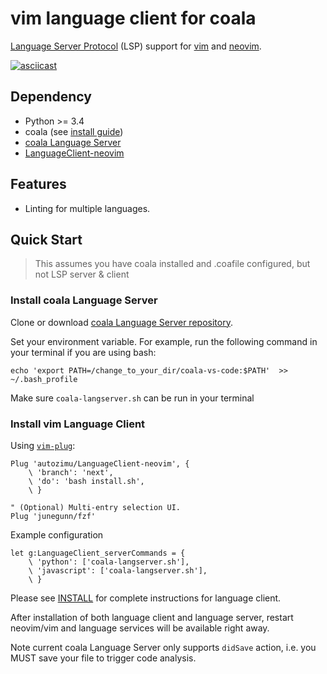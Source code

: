 # vim language client for coala

[Language Server Protocol](https://github.com/Microsoft/language-server-protocol) (LSP) support for [vim](http://www.vim.org/) and [neovim](https://neovim.io/).

[![asciicast](https://asciinema.org/a/Jz0EzvqDK43ZQThB0Xa4xHnUo.png)](https://asciinema.org/a/Jz0EzvqDK43ZQThB0Xa4xHnUo)

## Dependency
* Python >= 3.4
* coala (see [install guide](http://docs.coala.io/en/latest/Users/Install.html))
* [coala Language Server](https://github.com/coala/coala-vs-code/)
* [LanguageClient-neovim](https://github.com/autozimu/LanguageClient-neovim)

## Features
* Linting for multiple languages.

## Quick Start
> This assumes you have coala installed and .coafile configured, but not LSP server & client

### Install coala Language Server

Clone or download [coala Language Server repository](https://github.com/coala/coala-vs-code/).

Set your environment variable. For example, run the following command in your terminal if you are using bash:

```shell
echo 'export PATH=/change_to_your_dir/coala-vs-code:$PATH'  >> ~/.bash_profile
```
Make sure ```coala-langserver.sh``` can be run in your terminal

### Install vim Language Client
Using [`vim-plug`](https://github.com/junegunn/vim-plug):

```vim
Plug 'autozimu/LanguageClient-neovim', {
    \ 'branch': 'next',
    \ 'do': 'bash install.sh',
    \ }

" (Optional) Multi-entry selection UI.
Plug 'junegunn/fzf'
```

Example configuration

```vim
let g:LanguageClient_serverCommands = {
    \ 'python': ['coala-langserver.sh'],
    \ 'javascript': ['coala-langserver.sh'],
    \ }
```
Please see [INSTALL](https://github.com/autozimu/LanguageClient-neovim/blob/next/INSTALL.md) for complete instructions for language client.

After installation of both language client and language server, restart neovim/vim and
language services will be available right away.

Note current coala Language Server only supports ```didSave``` action, i.e. you MUST save your file to trigger code analysis.
